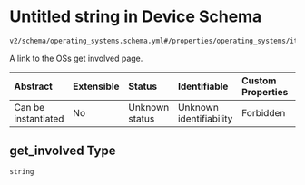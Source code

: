 # Untitled string in Device Schema

```txt
v2/schema/operating_systems.schema.yml#/properties/operating_systems/items/properties/get_involved
```

A link to the OSs get involved page.

| Abstract            | Extensible | Status         | Identifiable            | Custom Properties | Additional Properties | Access Restrictions | Defined In                                                          |
| :------------------ | :--------- | :------------- | :---------------------- | :---------------- | :-------------------- | :------------------ | :------------------------------------------------------------------ |
| Can be instantiated | No         | Unknown status | Unknown identifiability | Forbidden         | Allowed               | none                | [device.schema.json*](../device.schema.json "open original schema") |

## get_involved Type

`string`
